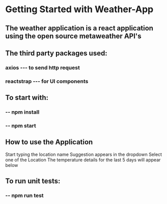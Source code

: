 # Getting Started with Weather-App

## The weather application is a react application using the open source metaweather API's

## The third party packages used:
  ### axios --- to send http request
  ### reactstrap --- for UI components

## To start with:
### -- npm install
### -- npm start

## How to use the Application
  Start typing the location name
  Suggestion appears in the dropdown
  Select one of the Location
  The temperature details for the last 5 days will appear below


## To run unit tests:

### -- npm run test

